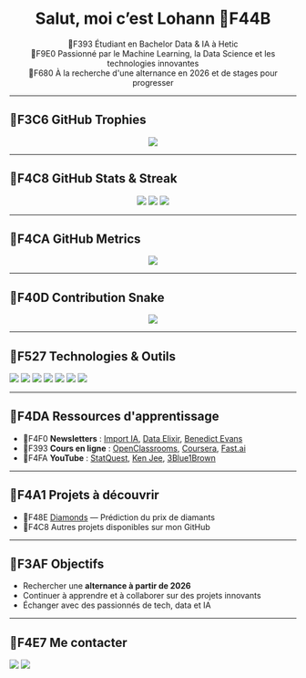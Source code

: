 <h1 align="center">Salut, moi c’est Lohann F44B</h1>

<p align="center">
  F393 Étudiant en Bachelor Data & IA à Hetic <br>
  F9E0 Passionné par le Machine Learning, la Data Science et les technologies innovantes <br>
  F680 À la recherche d'une alternance en 2026 et de stages pour progresser <br>
</p>

---

## F3C6 GitHub Trophies
<p align="center">
  <img src="https://github-profile-trophy.vercel.app/?username=Lohann-cv&theme=radical" />
</p>

---

## F4C8 GitHub Stats & Streak
<p align="center">
  <img src="https://github-readme-stats.vercel.app/api?username=Lohann-cv&show_icons=true&theme=radical" />
  <img src="https://streak-stats.demolab.com?user=Lohann-cv&theme=radical" />
  <img src="https://github-readme-stats.vercel.app/api/top-langs/?username=Lohann-cv&layout=compact&theme=radical" />
</p>

---

## F4CA GitHub Metrics
<p align="center">
  <img src="https://github.com/Lohann-cv/Lohann-cv/blob/main/github-metrics.svg" />
</p>

---

## F40D Contribution Snake
<p align="center">
  <img src="https://github.com/Lohann-cv/Lohann-cv/blob/output/github-contribution-grid-snake.svg" />
</p>

---

## F527 Technologies & Outils
<p>
  <img src="https://img.shields.io/badge/Python-3776AB?style=for-the-badge&logo=python&logoColor=white"/>
  <img src="https://img.shields.io/badge/PyTorch-EE4C2C?style=for-the-badge&logo=pytorch&logoColor=white"/>
  <img src="https://img.shields.io/badge/scikit--learn-F7931E?style=for-the-badge&logo=scikit-learn&logoColor=white"/>
  <img src="https://img.shields.io/badge/Pandas-150458?style=for-the-badge&logo=pandas&logoColor=white"/>
  <img src="https://img.shields.io/badge/Matplotlib-11557C?style=for-the-badge&logo=matplotlib&logoColor=white"/>
  <img src="https://img.shields.io/badge/Git-F05032?style=for-the-badge&logo=git&logoColor=white"/>
  <img src="https://img.shields.io/badge/GitHub-181717?style=for-the-badge&logo=github&logoColor=white"/>
</p>

---

## F4DA Ressources d'apprentissage
- F4F0 **Newsletters** : [Import IA](https://www.import-ia.fr/), [Data Elixir](https://dataelixir.com/), [Benedict Evans](https://www.ben-evans.com/newsletter)
- F393 **Cours en ligne** : [OpenClassrooms](https://openclassrooms.com/fr/), [Coursera](https://www.coursera.org/), [Fast.ai](https://www.fast.ai/)
- F4FA **YouTube** : [StatQuest](https://www.youtube.com/user/joshstarmer), [Ken Jee](https://www.youtube.com/c/KenJee1), [3Blue1Brown](https://www.youtube.com/c/3blue1brown)

---

## F4A1 Projets à découvrir
- F48E [Diamonds](https://github.com/Lohann-cv/diamonds) — Prédiction du prix de diamants
- F4C8 Autres projets disponibles sur mon GitHub

---

## F3AF Objectifs
- Rechercher une **alternance à partir de 2026**  
- Continuer à apprendre et à collaborer sur des projets innovants  
- Échanger avec des passionnés de tech, data et IA

---

## F4E7 Me contacter
<p>
  <a href="https://linkedin.com/in/ton-profil"><img src="https://img.shields.io/badge/LinkedIn-blue?style=for-the-badge&logo=linkedin&logoColor=white"/></a>
  <a href="mailto:lohann@email.com"><img src="https://img.shields.io/badge/Email-grey?style=for-the-badge&logo=gmail&logoColor=white"/></a>
</p>

